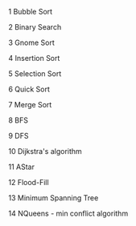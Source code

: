 1 Bubble Sort

2 Binary Search

3 Gnome Sort

4 Insertion Sort

5 Selection Sort

6 Quick Sort

7 Merge Sort

8 BFS

9 DFS

10 Dijkstra's algorithm

11 AStar

12 Flood-Fill

13 Minimum Spanning Tree

14 NQueens - min conflict algorithm
